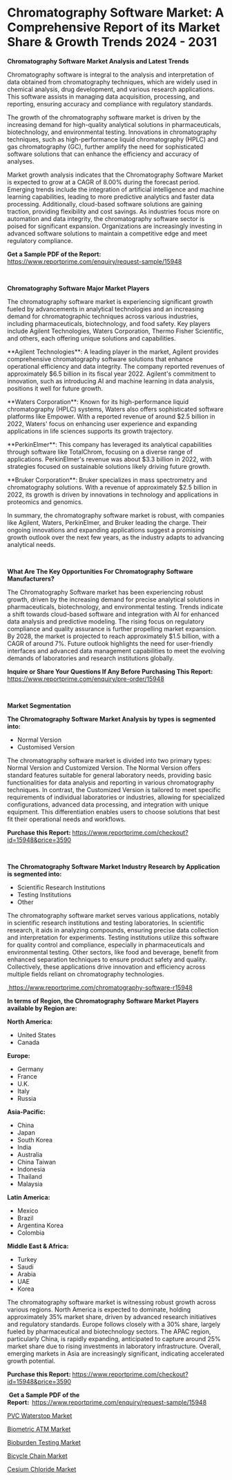 <p><h1>Chromatography Software Market: A Comprehensive Report of its Market Share & Growth Trends 2024 - 2031</h1></p><p><strong>Chromatography Software Market Analysis and Latest Trends</strong></p>
<p><p>Chromatography software is integral to the analysis and interpretation of data obtained from chromatography techniques, which are widely used in chemical analysis, drug development, and various research applications. This software assists in managing data acquisition, processing, and reporting, ensuring accuracy and compliance with regulatory standards.</p><p>The growth of the chromatography software market is driven by the increasing demand for high-quality analytical solutions in pharmaceuticals, biotechnology, and environmental testing. Innovations in chromatography techniques, such as high-performance liquid chromatography (HPLC) and gas chromatography (GC), further amplify the need for sophisticated software solutions that can enhance the efficiency and accuracy of analyses.</p><p>Market growth analysis indicates that the Chromatography Software Market is expected to grow at a CAGR of 8.00% during the forecast period. Emerging trends include the integration of artificial intelligence and machine learning capabilities, leading to more predictive analytics and faster data processing. Additionally, cloud-based software solutions are gaining traction, providing flexibility and cost savings. As industries focus more on automation and data integrity, the chromatography software sector is poised for significant expansion. Organizations are increasingly investing in advanced software solutions to maintain a competitive edge and meet regulatory compliance.</p></p>
<p><strong>Get a Sample PDF of the Report:&nbsp;</strong> <a href="https://www.reportprime.com/enquiry/request-sample/15948?utm_campaign=48&utm_medium=2&utm_source=Github&utm_content=ia&utm_term=30112024&utm_id=chromatography-software">https://www.reportprime.com/enquiry/request-sample/15948</a></p>
<p>&nbsp;</p>
<p><strong>Chromatography Software Major Market Players</strong></p>
<p><p>The chromatography software market is experiencing significant growth fueled by advancements in analytical technologies and an increasing demand for chromatographic techniques across various industries, including pharmaceuticals, biotechnology, and food safety. Key players include Agilent Technologies, Waters Corporation, Thermo Fisher Scientific, and others, each offering unique solutions and capabilities.</p><p>**Agilent Technologies**: A leading player in the market, Agilent provides comprehensive chromatography software solutions that enhance operational efficiency and data integrity. The company reported revenues of approximately $6.5 billion in its fiscal year 2022. Agilent's commitment to innovation, such as introducing AI and machine learning in data analysis, positions it well for future growth.</p><p>**Waters Corporation**: Known for its high-performance liquid chromatography (HPLC) systems, Waters also offers sophisticated software platforms like Empower. With a reported revenue of around $2.5 billion in 2022, Waters' focus on enhancing user experience and expanding applications in life sciences supports its growth trajectory.</p><p>**PerkinElmer**: This company has leveraged its analytical capabilities through software like TotalChrom, focusing on a diverse range of applications. PerkinElmer's revenue was about $3.3 billion in 2022, with strategies focused on sustainable solutions likely driving future growth.</p><p>**Bruker Corporation**: Bruker specializes in mass spectrometry and chromatography solutions. With a revenue of approximately $2.5 billion in 2022, its growth is driven by innovations in technology and applications in proteomics and genomics.</p><p>In summary, the chromatography software market is robust, with companies like Agilent, Waters, PerkinElmer, and Bruker leading the charge. Their ongoing innovations and expanding applications suggest a promising growth outlook over the next few years, as the industry adapts to advancing analytical needs.</p></p>
<p>&nbsp;</p>
<p><strong>What Are The Key Opportunities For Chromatography Software Manufacturers?</strong></p>
<p><p>The Chromatography Software market has been experiencing robust growth, driven by the increasing demand for precise analytical solutions in pharmaceuticals, biotechnology, and environmental testing. Trends indicate a shift towards cloud-based software and integration with AI for enhanced data analysis and predictive modeling. The rising focus on regulatory compliance and quality assurance is further propelling market expansion. By 2028, the market is projected to reach approximately $1.5 billion, with a CAGR of around 7%. Future outlook highlights the need for user-friendly interfaces and advanced data management capabilities to meet the evolving demands of laboratories and research institutions globally.</p></p>
<p><strong>Inquire or Share Your Questions If Any Before Purchasing This Report:</strong> <a href="https://www.reportprime.com/enquiry/pre-order/15948?utm_campaign=48&utm_medium=2&utm_source=Github&utm_content=ia&utm_term=30112024&utm_id=chromatography-software">https://www.reportprime.com/enquiry/pre-order/15948</a></p>
<p>&nbsp;</p>
<p><strong>Market Segmentation</strong></p>
<p><strong>The Chromatography Software Market Analysis by types is segmented into:</strong></p>
<p><ul><li>Normal Version</li><li>Customised Version</li></ul></p>
<p><p>The chromatography software market is divided into two primary types: Normal Version and Customized Version. The Normal Version offers standard features suitable for general laboratory needs, providing basic functionalities for data analysis and reporting in various chromatography techniques. In contrast, the Customized Version is tailored to meet specific requirements of individual laboratories or industries, allowing for specialized configurations, advanced data processing, and integration with unique equipment. This differentiation enables users to choose solutions that best fit their operational needs and workflows.</p></p>
<p><strong>Purchase this Report:&nbsp;</strong><a href="https://www.reportprime.com/checkout?id=15948&price=3590&utm_campaign=48&utm_medium=2&utm_source=Github&utm_content=ia&utm_term=30112024&utm_id=chromatography-software">https://www.reportprime.com/checkout?id=15948&price=3590</a></p>
<p>&nbsp;</p>
<p><strong>The Chromatography Software Market Industry Research by Application is segmented into:</strong></p>
<p><ul><li>Scientific Research Institutions</li><li>Testing Institutions</li><li>Other</li></ul></p>
<p><p>The chromatography software market serves various applications, notably in scientific research institutions and testing laboratories. In scientific research, it aids in analyzing compounds, ensuring precise data collection and interpretation for experiments. Testing institutions utilize this software for quality control and compliance, especially in pharmaceuticals and environmental testing. Other sectors, like food and beverage, benefit from enhanced separation techniques to ensure product safety and quality. Collectively, these applications drive innovation and efficiency across multiple fields reliant on chromatography technologies.</p></p>
<p><a href="https://www.reportprime.com/chromatography-software-r15948?utm_campaign=48&utm_medium=2&utm_source=Github&utm_content=ia&utm_term=30112024&utm_id=chromatography-software">&nbsp;https://www.reportprime.com/chromatography-software-r15948</a></p>
<p><strong>In terms of Region, the Chromatography Software Market Players available by Region are:</strong></p>
<p>
    <p> <strong> North America: </strong>
        <ul>
            <li>United States</li>
            <li>Canada</li>
        </ul>
        </p> 
    <p> <strong> Europe: </strong>
        <ul>
            <li>Germany</li>
            <li>France</li>
            <li>U.K.</li>
            <li>Italy</li>
            <li>Russia</li>
        </ul>
        </p> 
    <p> <strong> Asia-Pacific: </strong>
        <ul>
            <li>China</li>
            <li>Japan</li>
            <li>South Korea</li>
            <li>India</li>
            <li>Australia</li>
            <li>China Taiwan</li>
            <li>Indonesia</li>
            <li>Thailand</li>
            <li>Malaysia</li>
        </ul>
        </p> 
    <p> <strong> Latin America: </strong>
        <ul>
            <li>Mexico</li>
            <li>Brazil</li>
            <li>Argentina Korea</li>
            <li>Colombia</li>
        </ul>
        </p> 
    <p> <strong> Middle East & Africa: </strong>
        <ul>
            <li>Turkey</li>
            <li>Saudi</li>
            <li>Arabia</li>
            <li>UAE</li>
            <li>Korea</li>
        </ul>
    </p>
    </p>
<p><p>The chromatography software market is witnessing robust growth across various regions. North America is expected to dominate, holding approximately 35% market share, driven by advanced research initiatives and regulatory standards. Europe follows closely with a 30% share, largely fueled by pharmaceutical and biotechnology sectors. The APAC region, particularly China, is rapidly expanding, anticipated to capture around 25% market share due to rising investments in laboratory infrastructure. Overall, emerging markets in Asia are increasingly significant, indicating accelerated growth potential.</p></p>
<p><strong>Purchase this Report: </strong><a href="https://www.reportprime.com/checkout?id=15948&price=3590&utm_campaign=48&utm_medium=2&utm_source=Github&utm_content=ia&utm_term=30112024&utm_id=chromatography-software">https://www.reportprime.com/checkout?id=15948&price=3590</a></p>
<p>&nbsp;<strong>Get a Sample PDF of the Report:&nbsp;&nbsp;</strong><a href="https://www.reportprime.com/enquiry/request-sample/15948?utm_campaign=48&utm_medium=2&utm_source=Github&utm_content=ia&utm_term=30112024&utm_id=chromatography-software">https://www.reportprime.com/enquiry/request-sample/15948</a></p>
<p><strong></strong></p>
<p><p><a href="https://www.linkedin.com/pulse/consumer-behavior-shifts-pvc-waterstop-market-demand-analysis-lt7we?utm_campaign=48&utm_medium=2&utm_source=Github&utm_content=ia&utm_term=30112024&utm_id=chromatography-software">PVC Waterstop Market</a></p><p><a href="https://github.com/gallegoszuri803/Market-Research-Report-List-1/blob/main/biometric-atm-market.md?utm_campaign=48&utm_medium=2&utm_source=Github&utm_content=ia&utm_term=30112024&utm_id=chromatography-software">Biometric ATM Market</a></p><p><a href="https://github.com/kathiestrine5ty/Market-Research-Report-List-1/blob/main/bioburden-testing-market.md?utm_campaign=48&utm_medium=2&utm_source=Github&utm_content=ia&utm_term=30112024&utm_id=chromatography-software">Bioburden Testing Market</a></p><p><a href="https://issuu.com/reportprime-2/docs/bicycle-chain-market-size-2030.pptx?utm_campaign=48&utm_medium=2&utm_source=Github&utm_content=ia&utm_term=30112024&utm_id=chromatography-software">Bicycle Chain Market</a></p><p><a href="https://www.linkedin.com/pulse/cesium-chloride-value-chain-analysis-from-raw-materials-end-user-iqqle?utm_campaign=48&utm_medium=2&utm_source=Github&utm_content=ia&utm_term=30112024&utm_id=chromatography-software">Cesium Chloride Market</a></p></p>
